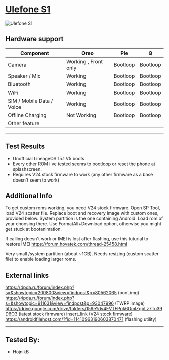 # [Ulefone S1](https://www.gsmarena.com/ulefone_s1-10036.php)
![Ulefone S1](https://fdn2.gsmarena.com/vv/pics/ulefone/ulefone-s1.jpg)
## Hardware support

| Component                 | Oreo                      | Pie                       | Q                         |
|---------------------------|---------------------------|---------------------------|---------------------------|
| Camera                    | Working , Front only      | Bootloop                  | Bootloop                  |
| Speaker / Mic             | Working                   | Bootloop                  | Bootloop                  |
| Bluetooth                 | Working                   | Bootloop                  | Bootloop                  |
| WiFi                      | Working                   | Bootloop                  | Bootloop                  |
| SIM / Mobile Data / Voice | Working                   | Bootloop                  | Bootloop                  |
| Offline Charging          | Not Working               | Bootloop                  | Bootloop                  |
| Other feature             |                           |                           |                           |
---

## Test Results 
  *  Unofficial LineageOS 15.1 V5 boots
  *  Every other ROM i've tested seems to bootloop or reset the phone at splashscreen.
  *  Requires V24 stock firmware to work (any other firmware as a base doesn't seem to work)

## Additional Info

To get custom roms working, you need V24 stock firmware. Open SP Tool, load V24 scatter file. Replace boot and recovery image with custom ones, provided below. System partition is the one containing Android. Load rom of your choosing there. Use FormatAll+Download option, otherwise you might get stuck at bootanimation.

If calling doesn't work or IMEI is lost after flashing, use this tuturial to restore IMEI
https://forum.hovatek.com/thread-25458.html

Very small /system partition (about ~1GB). Needs resizing (custom scatter file) to enable loading larger roms.


## External links
https://4pda.ru/forum/index.php?s=&showtopic=200800&view=findpost&p=80562065 (boot.img)
https://4pda.ru/forum/index.php?s=&showtopic=911631&view=findpost&p=93047996 (TWRP image)
https://drive.google.com/drive/folders/159eYdv4EVTFPpk6OmlZgbLz7Tu39D6O3 (latest stock firmware)
insert_link (V24 stock firmware)
https://androidfilehost.com/?fid=11410963190603870471 (flashing utility)

***
## Tested By:
* HojnikB
